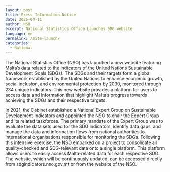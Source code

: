 ```yaml
---
layout: post
title: Press Information Notice
date: 2025-04-11
author: NSO
excerpt: National Statistics Office Launches SDG website
language: en
permalink: /site-launch/
categories:
  - National
---
```

The National Statistics Office (NSO) has launched a new website featuring Malta’s data related to the 
indicators of the United Nations Sustainable Development Goals (SDGs). The SDGs and their targets form 
a global framework established by the United Nations to enhance economic growth, social inclusion, and 
environmental protection by 2030, monitored through 234 unique indicators. This new website provides 
a platform for users to access data and information that highlight Malta’s progress towards achieving the 
SDGs and their respective targets. 

In 2021, the Cabinet established a National Expert Group on Sustainable Development Indicators and 
appointed the NSO to chair the Expert Group and its related taskforces. The primary mandate of the 
Expert Group was to evaluate the data sets used for the SDG indicators, identify data gaps, and manage 
the data and information flows from national authorities to international organisations responsible for 
monitoring the SDGs. Following this intensive exercise, the NSO embarked on a project to consolidate all 
quality-checked and SDG-relevant data onto a single platform. This platform allows users to easily access 
Malta-related data for each respective SDG. The website, which will be continuously updated, can be 
accessed directly from sdgindicators.nso.gov.mt or from the website of the NSO.
